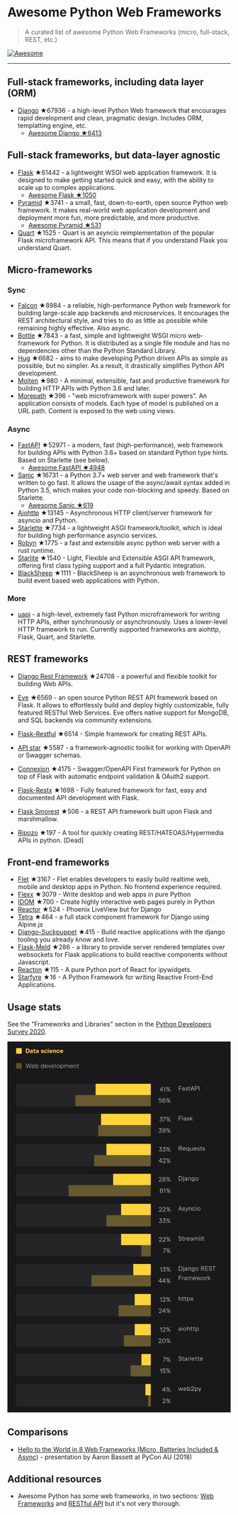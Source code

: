 # Awesome Python Web Frameworks


> A curated list of awesome Python Web Frameworks (micro, full-stack, REST, etc.)


[![Awesome](https://awesome.re/badge.svg)](https://awesome.re)

---

## Full-stack frameworks, including data layer (ORM)


- [Django](https://github.com/django/django) ★67936 - a high-level Python Web framework that encourages rapid development and clean, pragmatic design. Includes ORM, templatting engine, etc.
  - [Awesome Django ★6413](https://github.com/wsvincent/awesome-django)


## Full-stack frameworks, but data-layer agnostic

- [Flask](https://github.com/pallets/flask) ★61442 - a lightweight WSGI web application framework. It is designed to make getting started quick and easy, with the ability to scale up to complex applications.
  - [Awesome Flask ★1050](https://github.com/mjhea0/awesome-flask)
- [Pyramid](https://github.com/Pylons/pyramid) ★3741 - a small, fast, down-to-earth, open source Python web framework. It makes real-world web application development and deployment more fun, more predictable, and more productive.
  - [Awesome Pyramid ★531](https://github.com/uralbash/awesome-pyramid)
- [Quart](https://github.com/pallets/quart) ★1525 - Quart is an asyncio reimplementation of the popular Flask microframework API. This means that if you understand Flask you understand Quart.


## Micro-frameworks

### Sync

- [Falcon](https://github.com/falconry/falcon) ★8984 - a reliable, high-performance Python web framework for building large-scale app backends and microservices. It encourages the REST architectural style, and tries to do as little as possible while remaining highly effective. Also async.
- [Bottle](https://github.com/bottlepy/bottle) ★7843 - a fast, simple and lightweight WSGI micro web-framework for Python. It is distributed as a single file module and has no dependencies other than the Python Standard Library.
- [Hug](https://github.com/hugapi/hug) ★6682 - aims to make developing Python driven APIs as simple as possible, but no simpler. As a result, it drastically simplifies Python API development.
- [Molten](https://github.com/Bogdanp/molten) ★980 - A minimal, extensible, fast and productive framework for building HTTP APIs with Python 3.6 and later.
- [Morepath](https://github.com/morepath/morepath) ★396 - "web microframework with super powers". An application consists of models. Each type of model is published on a URL path. Content is exposed to the web using views.


### Async

- [FastAPI](https://github.com/tiangolo/fastapi) ★52971 - a modern, fast (high-performance), web framework for building APIs with Python 3.6+ based on standard Python type hints. Based on Starlette (see below).
  - [Awesome FastAPI ★4948](https://github.com/mjhea0/awesome-fastapi)
- [Sanic](https://github.com/sanic-org/sanic) ★16731 - a Python 3.7+ web server and web framework that's written to go fast. It allows the usage of the async/await syntax added in Python 3.5, which makes your code non-blocking and speedy. Based on Starlette.
  - [Awesome Sanic ★619](https://github.com/mekicha/awesome-sanic)
- [Aiohttp](https://github.com/aio-libs/aiohttp) ★13145 - Asynchronous HTTP client/server framework for asyncio and Python.
- [Starlette](https://github.com/encode/starlette) ★7734 - a lightweight ASGI framework/toolkit, which is ideal for building high performance asyncio services.
- [Robyn](https://github.com/sansyrox/robyn) ★1775 - a fast and extensible async python web server with a rust runtime.
- [Starlite](https://github.com/starlite-api/starlite) ★1540 -  Light, Flexible and Extensible ASGI API framework,  offering first class typing support and a full Pydantic integration.
- [BlackSheep](https://github.com/Neoteroi/BlackSheep) ★1111 - BlackSheep is an asynchronous web framework to build event based web applications with Python.

### More
- [uapi](https://github.com/Tinche/uapi) - a high-level, extremely fast Python microframework for writing HTTP APIs, either synchronously or asynchronously. Uses a lower-level HTTP framework to run. Currently supported frameworks are aiohttp, Flask, Quart, and Starlette.


## REST frameworks

- [Django Rest Framework](https://github.com/encode/django-rest-framework) ★24708 - a powerful and flexible toolkit for building Web APIs.
- [Eve](https://github.com/pyeve/eve) ★6569 - an open source Python REST API framework based on Flask. It allows to effortlessly build and deploy highly customizable, fully featured RESTful Web Services. Eve offers native support for MongoDB, and SQL backends via community extensions.
- [Flask-Restful](https://github.com/flask-restful/flask-restful) ★6514 - Simple framework for creating REST APIs.
- [API star](https://github.com/encode/apistar) ★5587 - a framework-agnostic toolkit for working with OpenAPI or Swagger schemas.
- [Connexion](https://github.com/zalando/connexion) ★4175 - Swagger/OpenAPI First framework for Python on top of Flask with automatic endpoint validation & OAuth2 support.
- [Flask-Restx](https://github.com/python-restx/flask-restx) ★1698 - Fully featured framework for fast, easy and documented API development with Flask.
- [Flask Smorest](https://github.com/marshmallow-code/flask-smorest) ★506 - a REST API framework built upon Flask and marshmallow.

- [Ripozo](https://github.com/vertical-knowledge/ripozo) ★197 -  A tool for quickly creating REST/HATEOAS/Hypermedia APIs in python. [Dead]


## Front-end frameworks

- [Flet](https://github.com/flet-dev/flet) ★3167 - Flet enables developers to easily build realtime web, mobile and desktop apps in Python. No frontend experience required.
- [Flexx](https://github.com/flexxui/flexx) ★3079 -  Write desktop and web apps in pure Python
- [IDOM](https://github.com/idom-team/idom) ★700 - Create highly interactive web pages purely in Python
- [Reactor](https://github.com/edelvalle/reactor) ★524 -  Phoenix LiveView but for Django
- [Tetra](https://github.com/samwillis/tetra) ★464 - a full stack component framework for Django using Alpine.js
- [Django-Suckpuppet](https://github.com/jonathan-s/django-sockpuppet) ★415 - Build reactive applications with the django tooling you already know and love.
- [Flask-Meld](https://github.com/mikeabrahamsen/Flask-Meld) ★286 - a library to provide server rendered templates over websockets for Flask applications to build reactive components without Javascript.
- [Reacton](https://github.com/widgetti/reacton) ★115 - A pure Python port of React for ipywidgets.
- [Starfyre](https://github.com/sansyrox/starfyre) ★16 - A Python Framework for writing Reactive Front-End Applications.


## Usage stats

See the "Frameworks and Libraries" section in the [Python Developers Survey 2020](https://www.jetbrains.com/lp/python-developers-survey-2020/).


![Stats](https://raw.githubusercontent.com/sfermigier/awesome-python-web-frameworks/main/python-web-frameworks-usage.png)


## Comparisons

- [Hello to the World in 8 Web Frameworks (Micro, Batteries Included & Async)](https://noti.st/aaronbassett/lK9Ah7/hello-to-the-world-in-8-web-frameworks-micro-batteries-included-async) - presentation by Aaron Bassett at PyCon AU (2018)


## Additional resources

- Awesome Python has some web frameworks, in two sections: [Web Frameworks](https://github.com/vinta/awesome-python#web-frameworks) and [RESTful API](https://github.com/vinta/awesome-python#restful-api) but it's not very thorough.
